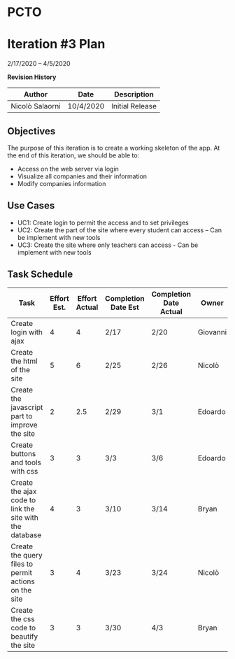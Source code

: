 # PCTO

# Iteration #3 Plan

2/17/2020 – 4/5/2020

**Revision History**

| **Author** | **Date** | **Description** |
| --- | --- | --- |
| Nicolò Salaorni | 10/4/2020 | Initial Release |


## Objectives

The purpose of this iteration is to create a working skeleton of the app. At the end of this iteration, we should be able to:

- Access on the web server via login
- Visualize all companies and their information
- Modify companies information

## Use Cases

- UC1: Create login to permit the access and to set privileges
- UC2: Create the part of the site where every student can access – Can be implement with new tools
- UC3: Create the site where only teachers can access - Can be implement with new tools

## Task Schedule

| **Task** | **Effort Est.** | **Effort Actual** | **Completion Date Est** | **Completion Date Actual** | **Owner** | **Status** |
| --- | --- | --- | --- | --- | --- | --- |
| Create login with ajax | 4 | 4 | 2/17 | 2/20 | Giovanni | Finished |
| Create the html of the site | 5 | 6 | 2/25 | 2/26 | Nicolò | Finished |
| Create the javascript part to improve the site | 2 | 2.5 | 2/29 | 3/1 | Edoardo | Finished |
| Create buttons and tools with css | 3 | 3 | 3/3 | 3/6 | Edoardo | Finished |
| Create the ajax code to link the site with the database | 4 | 3 | 3/10 | 3/14 | Bryan | Finished |
| Create the query files to permit actions on the site | 3 | 4 | 3/23 | 3/24 | Nicolò | Finished |
| Create the css code to beautify the site | 3 | 3 | 3/30 | 4/3 | Bryan | Finished |
